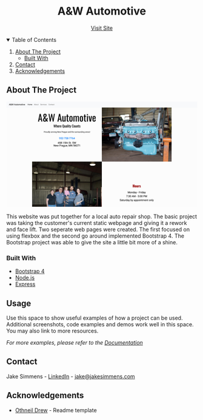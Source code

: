 

  <h1 align="center">A&W Automotive</h1>
  <p align="center"><a href="https://awauto.jakesimmens.com" target="_blank" rel="noopener noreferrer">Visit Site</a></p>




<!-- TABLE OF CONTENTS -->
<details open="open">
  <summary>Table of Contents</summary>
  <ol>
    <li>
      <a href="#about-the-project">About The Project</a>
      <ul>
        <li><a href="#built-with">Built With</a></li>
      </ul>
    </li>
    <li><a href="#contact">Contact</a></li>
    <li><a href="#acknowledgements">Acknowledgements</a></li>
  </ol>
</details>



<!-- ABOUT THE PROJECT -->
## About The Project

<img src="./public/img/AWAuto.jpg">

This website was put together for a local auto repair shop.  The basic project was taking the customer's current static webpage and giving it a rework and face lift.  Two seperate web pages were created.  The first focused on using flexbox and the second go around implemented Bootstrap 4.  The Bootstrap project was able to give the site a little bit more of a shine.

### Built With

* [Bootstrap 4](https://getbootstrap.com)
* [Node.js](https://nodejs.org)
* [Express](https://expressjs.com)

<!-- USAGE EXAMPLES -->
## Usage

Use this space to show useful examples of how a project can be used. Additional screenshots, code examples and demos work well in this space. You may also link to more resources.

_For more examples, please refer to the [Documentation](https://example.com)_


<!-- CONTACT -->
## Contact

Jake Simmens - [LinkedIn](https://linkedin.com/in/jakesimmens) - jake@jakesimmens.com

<!--Project Link: [http://jakesimmens.com](http://jakesimmens.com) -->



<!-- ACKNOWLEDGEMENTS -->
## Acknowledgements
* [Othneil Drew](https://github.com/othneildrew/Best-README-Template) - Readme template





<!-- MARKDOWN LINKS & IMAGES -->
<!-- https://www.markdownguide.org/basic-syntax/#reference-style-links -->
[contributors-shield]: https://img.shields.io/github/contributors/othneildrew/Best-README-Template.svg?style=for-the-badge
[contributors-url]: https://github.com/othneildrew/Best-README-Template/graphs/contributors
[forks-shield]: https://img.shields.io/github/forks/othneildrew/Best-README-Template.svg?style=for-the-badge
[forks-url]: https://github.com/othneildrew/Best-README-Template/network/members
[stars-shield]: https://img.shields.io/github/stars/othneildrew/Best-README-Template.svg?style=for-the-badge
[stars-url]: https://github.com/othneildrew/Best-README-Template/stargazers
[issues-shield]: https://img.shields.io/github/issues/othneildrew/Best-README-Template.svg?style=for-the-badge
[issues-url]: https://github.com/othneildrew/Best-README-Template/issues
[license-shield]: https://img.shields.io/github/license/othneildrew/Best-README-Template.svg?style=for-the-badge
[license-url]: https://github.com/othneildrew/Best-README-Template/blob/master/LICENSE.txt
[linkedin-shield]: https://img.shields.io/badge/-LinkedIn-black.svg?style=for-the-badge&logo=linkedin&colorB=555
[linkedin-url]: https://linkedin.com/in/othneildrew
[product-screenshot]: images/screenshot.png
